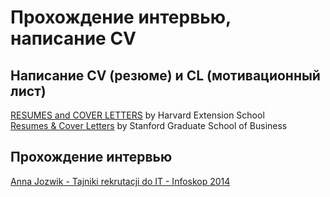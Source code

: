 # Прохождение интервью, написание CV

## Написание CV (резюме) и CL (мотивационный лист)

[RESUMES and COVER LETTERS](http://ocs.fas.harvard.edu/files/ocs/files/hes-resume-cover-letter-guide.pdf) by Harvard Extension School  
[Resumes & Cover Letters](https://www.gsb.stanford.edu/alumni/career-resources/job-search/resumes-cover-letters) by Stanford Graduate School of Business  

## Прохождение интервью

[Anna Jozwik - Tajniki rekrutacji do IT - Infoskop 2014](https://www.youtube.com/watch?v=jnbTnnCx5NI)